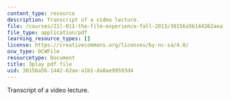 ```yaml
---
content_type: resource
description: Transcript of a video lecture.
file: /courses/21l-011-the-film-experience-fall-2013/30156a5b144262aea1b1da8ae99593d4_NOT1VZrNkMo.pdf
file_type: application/pdf
learning_resource_types: []
license: https://creativecommons.org/licenses/by-nc-sa/4.0/
ocw_type: OCWFile
resourcetype: Document
title: 3play pdf file
uid: 30156a5b-1442-62ae-a1b1-da8ae99593d4
---
```

Transcript of a video lecture.